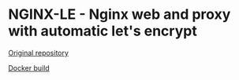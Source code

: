 # NGINX-LE - Nginx web and proxy with automatic let's encrypt

[Original repository](https://github.com/nginx-le/nginx-le/)

[Docker build](https://hub.docker.com/r/umputun/nginx-le/)
